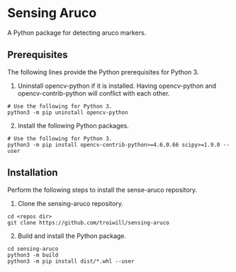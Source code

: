 # Sensing Aruco

A Python package for detecting aruco markers.

## Prerequisites

The following lines provide the Python prerequisites for Python 3.

1) Uninstall opencv-python if it is installed. Having opencv-python and opencv-contrib-python will conflict with each other.
```
# Use the following for Python 3.
python3 -m pip uninstall opencv-python
```

2) Install the following Python packages.
```
# Use the following for Python 3.
python3 -m pip install opencv-contrib-python>=4.6.0.66 scipy>=1.9.0 --user
```

## Installation

Perform the following steps to install the sense-aruco repository.
1) Clone the sensing-aruco repository.
```
cd <repos dir>
git clone https://github.com/troiwill/sensing-aruco
```

2) Build and install the Python package.
```
cd sensing-aruco
python3 -m build
python3 -m pip install dist/*.whl --user
```
